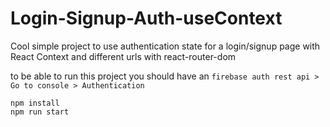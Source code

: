 # Login-Signup-Auth-useContext

Cool simple project to use authentication state for a login/signup page with React Context and different urls with react-router-dom

to be able to run this project you should have an 
```firebase auth rest api > Go to console > Authentication```

```
npm install
npm run start
```
